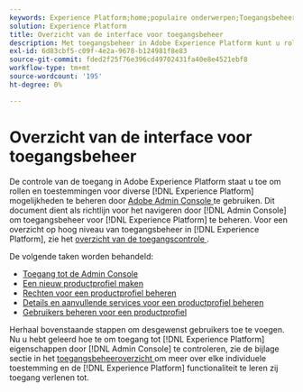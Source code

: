 ```yaml
---
keywords: Experience Platform;home;populaire onderwerpen;Toegangsbeheer;Adobe-beheerconsole
solution: Experience Platform
title: Overzicht van de interface voor toegangsbeheer
description: Met toegangsbeheer in Adobe Experience Platform kunt u rollen en machtigingen voor verschillende Experience Platform-mogelijkheden beheren met behulp van de Adobe Admin Console. Dit document dient als richtlijn voor het navigeren door de Admin Console om toegangsbeheer voor Experience Platform te beheren.
exl-id: 6d83cbf5-c09f-4e2a-9678-b124981f8e83
source-git-commit: fded2f25f76e396cd49702431fa40e8e4521ebf8
workflow-type: tm+mt
source-wordcount: '195'
ht-degree: 0%

---
```


# Overzicht van de interface voor toegangsbeheer

De controle van de toegang in Adobe Experience Platform staat u toe om rollen en toestemmingen voor diverse [!DNL Experience Platform] mogelijkheden te beheren door [ Adobe Admin Console ](https://adminconsole.adobe.com) te gebruiken. Dit document dient als richtlijn voor het navigeren door [!DNL Admin Console] om toegangsbeheer voor [!DNL Experience Platform] te beheren. Voor een overzicht op hoog niveau van toegangsbeheer in [!DNL Experience Platform], zie het [ overzicht van de toegangscontrole ](./../home.md).

De volgende taken worden behandeld:

- [Toegang tot de Admin Console](./browse.md)
- [Een nieuw productprofiel maken](./create-profile.md)
- [Rechten voor een productprofiel beheren](./permissions.md)
- [Details en aanvullende services voor een productprofiel beheren](./details-and-services.md)
- [Gebruikers beheren voor een productprofiel](./users.md)

Herhaal bovenstaande stappen om desgewenst gebruikers toe te voegen. Nu u hebt geleerd hoe te om toegang tot [!DNL Experience Platform] eigenschappen door [!DNL Admin Console] te controleren, zie de bijlage sectie in het [ toegangsbeheeroverzicht ](../home.md) om meer over elke individuele toestemming en de [!DNL Experience Platform] functionaliteit te leren zij toegang verlenen tot.
